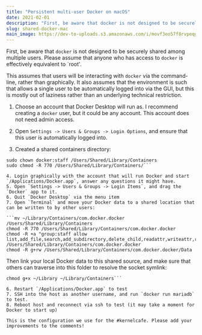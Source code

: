 ```yaml
---
title: "Persistent multi-user Docker on macOS"
date: 2021-02-01
description: "First, be aware that docker is not designed to be securely shared among multiple users. Please assume..."
slug: shared-docker-mac
main_image: https://dev-to-uploads.s3.amazonaws.com/i/movf3eo57f8rvpeqgjty.jpg
---
```

First, be aware that `docker` is not designed to be securely shared among multiple users. Please assume that anyone who has access to `docker` is effectively equivalent to `root'.

This assumes that users will be interacting with `docker` via the command-line, rather than graphically. It also assumes that the environment is such that allows a single user to be automatically logged into via the GUI, but this is mostly out of laziness rather than an underlying technical restriction.

1. Choose an account that Docker Desktop will run as. I recommend creating a `docker` user, but it could be any account. This account does not need admin access.

2.  Open `Settings -> Users & Groups -> Login Options`, and ensure that this user is automatically logged into.  

3. Created a shared containers directory:

```sudo mkdir -p /Users/Shared/Library/Containers
sudo chown docker:staff /Users/Shared/Library/Containers
sudo chmod -R 770 /Users/Shared/Library/Containers/```

4. Login graphically with the account that will run Docker and start `/Applications/Docker.app`, answer any questions it might have.
5. Open `Settings -> Users & Groups -> Login Items`, and drag the `Docker` app to it.
6. Quit `Docker Desktop` via the menu item
7. Open `Terminal` and move your Docker data to a shared location that can be written to by other users:

```mv ~/Library/Containers/com.docker.docker /Users/Shared/Library/Containers
chmod -R 770 /Users/Shared/Library/Containers/com.docker.docker
chmod -R +a "group:staff allow list,add_file,search,add_subdirectory,delete_child,readattr,writeattr,readextattr,writeextattr,readsecurity,file_inherit,directory_inherit" /Users/Shared/Library/Containers/com.docker.docker
chmod -R g+rw /Users/Shared/Library/Containers/com.docker.docker/Data
```

Then link your local Docker data to this shared source, and make sure that others can traverse into this folder to resolve the socket symlink:

```ln -s /Users/Shared/Library/Containers/com.docker.docker ~/Library/Containers/com.docker.docker
chmod g+x ~/Library ~/Library/Containers```

6. Restart `/Applications/Docker.app` to test
7. SSH into the host as another username, and run `docker run mariadb` to test.
8. Reboot host and reconnect via ssh to test (it may take a moment for Docker to start up)

This is the configuration we use for the #kernelcafe. Please add your improvements to the comments!
